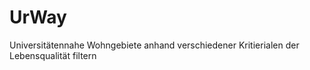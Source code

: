 UrWay
=====

Universitätennahe Wohngebiete anhand verschiedener Kritierialen der Lebensqualität filtern
